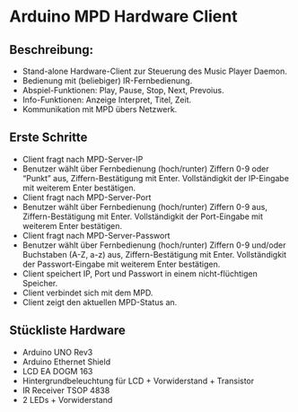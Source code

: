 # Arduino MPD Hardware Client

## Beschreibung:
* Stand-alone Hardware-Client zur Steuerung des Music Player Daemon.
* Bedienung mit (beliebiger) IR-Fernbedienung.
* Abspiel-Funktionen: Play, Pause, Stop, Next, Prevoius.
* Info-Funktionen: Anzeige Interpret, Titel, Zeit.
* Kommunikation mit MPD übers Netzwerk.

## Erste Schritte
* Client fragt nach MPD-Server-IP
* Benutzer wählt über Fernbedienung (hoch/runter) Ziffern 0-9 oder “Punkt” aus, Ziffern-Bestätigung mit Enter. Vollständigkit der IP-Eingabe mit weiterem Enter bestätigen.
* Client fragt nach MPD-Server-Port
* Benutzer wählt über Fernbedienung (hoch/runter) Ziffern 0-9 aus, Ziffern-Bestätigung mit Enter. Vollständigkit der Port-Eingabe mit weiterem Enter bestätigen.
* Client fragt nach MPD-Server-Passwort
* Benutzer wählt über Fernbedienung (hoch/runter) Ziffern 0-9 und/oder Buchstaben (A-Z, a-z) aus, Ziffern-Bestätigung mit Enter. Vollständigkit der Passwort-Eingabe mit weiterem Enter bestätigen.
* Client speichert IP, Port und Passwort in einem nicht-flüchtigen Speicher.
* Client verbindet sich mit dem MPD.
* Client zeigt den aktuellen MPD-Status an.

## Stückliste Hardware
* Arduino UNO Rev3
* Arduino Ethernet Shield
* LCD EA DOGM 163
* Hintergrundbeleuchtung für LCD + Vorwiderstand + Transistor
* IR Receiver TSOP 4838
* 2 LEDs + Vorwiderstand
